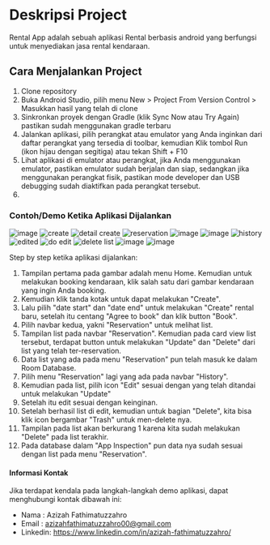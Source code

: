 # Deskripsi Project 
Rental App adalah sebuah aplikasi Rental berbasis android yang berfungsi untuk menyediakan jasa rental kendaraan. 

## Cara Menjalankan Project 
1. Clone repository
2. Buka Android Studio, pilih menu New > Project From Version Control > Masukkan hasil yang telah di clone
3. Sinkronkan proyek dengan Gradle (klik Sync Now atau Try Again) pastikan sudah menggunakan gradle terbaru
4. Jalankan aplikasi, pilih perangkat atau emulator yang Anda inginkan dari daftar perangkat yang tersedia di toolbar, kemudian Klik tombol Run (ikon hijau dengan segitiga) atau tekan Shift + F10
5. Lihat aplikasi di emulator atau perangkat, jika Anda menggunakan emulator, pastikan emulator sudah berjalan dan siap, sedangkan jika menggunakan perangkat fisik, pastikan mode developer dan USB debugging sudah diaktifkan pada perangkat tersebut.
6. 
### Contoh/Demo Ketika Aplikasi Dijalankan
![image](https://github.com/user-attachments/assets/1a50d177-9c94-41d4-894d-90c02bb3cfb2)   ![create](https://github.com/user-attachments/assets/9913e5d7-5881-4c71-be9c-1a600bed5cb9)
![detail create](https://github.com/user-attachments/assets/44667b9d-ca09-4c31-b669-3003596e03b7)   ![reservation](https://github.com/user-attachments/assets/d0682de3-5a20-4db7-888f-c711daac8de9) 
![image](https://github.com/user-attachments/assets/5ae8fa90-7abc-475a-a209-8105cefe0096)   ![image](https://github.com/user-attachments/assets/88f96839-8f22-4a37-94ea-3c8406a697b4) 
![history](https://github.com/user-attachments/assets/d2aa1c88-a84f-4062-ab7d-3a723aa596cd)  ![edited](https://github.com/user-attachments/assets/1c33810c-3901-4816-ad57-fd26d801ab8a)
![do edit](https://github.com/user-attachments/assets/a3ec5d8d-8c6e-4283-8f9e-f85f3b0007ad) ![delete list](https://github.com/user-attachments/assets/5aaff921-a717-49e9-b0d7-e6d2e95998a9)
![image](https://github.com/user-attachments/assets/b2b7d329-91e9-4f93-849a-c1aeada56655)  ![image](https://github.com/user-attachments/assets/fba973c1-2c8f-4392-819a-4e2735a23248)


Step by step ketika aplikasi dijalankan:
1. Tampilan pertama pada gambar adalah menu Home. Kemudian untuk melakukan booking kendaraan, klik salah satu dari gambar kendaraan yang ingin Anda booking.
2. Kemudian klik tanda kotak untuk dapat melakukan "Create".
3. Lalu pilih "date start" dan "date end" untuk melakukan "Create" rental baru, setelah itu centang "Agree to book" dan klik button "Book".
4. Pilih navbar kedua, yakni "Reservation" untuk melihat list.
5. Tampilan list pada navbar "Reservation". Kemudian pada card view list tersebut, terdapat button untuk melakukan "Update" dan "Delete" dari list yang telah ter-reservation. 
6. Data list yang ada pada menu "Reservation" pun telah masuk ke dalam Room Database.
7. Pilih menu "Reservation" lagi yang ada pada navbar "History".
8. Kemudian pada list, pilih icon "Edit" sesuai dengan yang telah ditandai untuk melakukan "Update"
9. Setelah itu edit sesuai dengan keinginan.
10. Setelah berhasil list di edit, kemudian untuk bagian "Delete", kita bisa klik icon bergambar "Trash" untuk men-delete nya.
11. Tampilan pada list akan berkurang 1 karena kita sudah melakukan "Delete" pada list terakhir.
12. Pada database dalam "App Inspection" pun data nya sudah sesuai dengan list pada menu "Reservation". 

#### Informasi Kontak
Jika terdapat kendala pada langkah-langkah demo aplikasi, dapat menghubungi kontak dibawah ini:
- Nama    : Azizah Fathimatuzzahro
- Email   : azizahfathimatuzzahro00@gmail.com
- Linkedin: https://www.linkedin.com/in/azizah-fathimatuzzahro/ 






